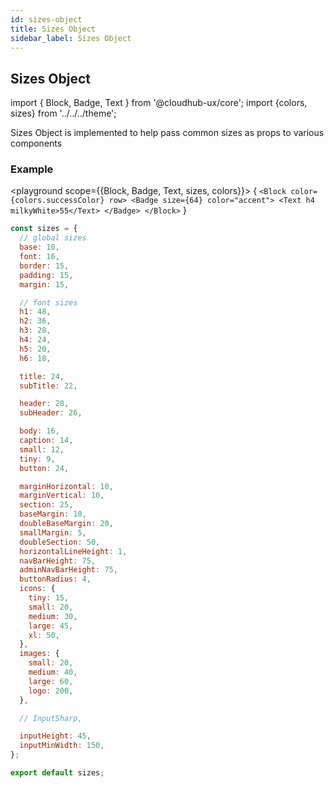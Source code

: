 ```yaml
---
id: sizes-object
title: Sizes Object
sidebar_label: Sizes Object
---
```


## Sizes Object

import { Block, Badge, Text } from '@cloudhub-ux/core';
import {colors, sizes} from '../../../theme';

Sizes Object is implemented to help pass common sizes as props to various components

### Example

<playground scope={{Block, Badge, Text, sizes, colors}}>
{
`<Block color={colors.successColor} row> <Badge size={64} color="accent"> <Text h4 milkyWhite>55</Text> </Badge> </Block>`
}
</playground>

```js
const sizes = {
  // global sizes
  base: 10,
  font: 16,
  border: 15,
  padding: 15,
  margin: 15,

  // font sizes
  h1: 48,
  h2: 36,
  h3: 28,
  h4: 24,
  h5: 20,
  h6: 18,

  title: 24,
  subTitle: 22,

  header: 28,
  subHeader: 26,

  body: 16,
  caption: 14,
  small: 12,
  tiny: 9,
  button: 24,

  marginHorizontal: 10,
  marginVertical: 10,
  section: 25,
  baseMargin: 10,
  doubleBaseMargin: 20,
  smallMargin: 5,
  doubleSection: 50,
  horizontalLineHeight: 1,
  navBarHeight: 75,
  adminNavBarHeight: 75,
  buttonRadius: 4,
  icons: {
    tiny: 15,
    small: 20,
    medium: 30,
    large: 45,
    xl: 50,
  },
  images: {
    small: 20,
    medium: 40,
    large: 60,
    logo: 200,
  },

  // InputSharp,

  inputHeight: 45,
  inputMinWidth: 150,
};

export default sizes;
```
